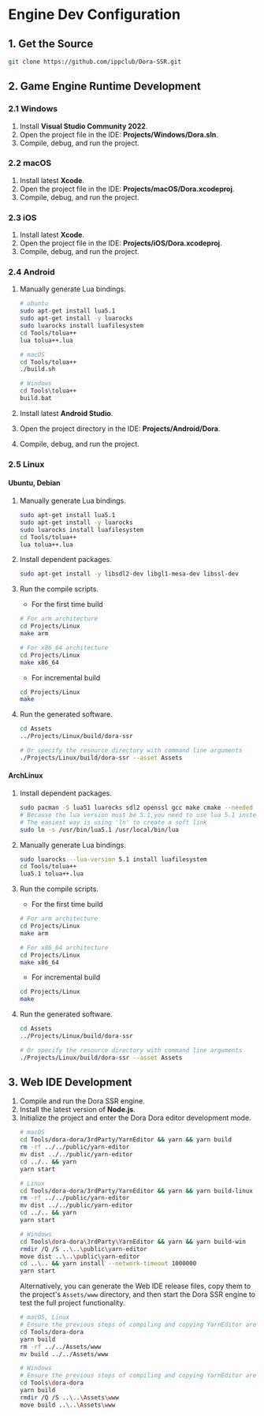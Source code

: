 # Engine Dev Configuration

## 1. Get the Source

```sh
git clone https://github.com/ippclub/Dora-SSR.git
```

## 2. Game Engine Runtime Development

### 2.1 Windows

1. Install **Visual Studio Community 2022**.
2. Open the project file in the IDE: **Projects/Windows/Dora.sln**.
3. Compile, debug, and run the project.

### 2.2 macOS

1. Install latest **Xcode**.
2. Open the project file in the IDE: **Projects/macOS/Dora.xcodeproj**.
3. Compile, debug, and run the project.

### 2.3 iOS

1. Install latest **Xcode**.
2. Open the project file in the IDE: **Projects/iOS/Dora.xcodeproj**.
3. Compile, debug, and run the project.

### 2.4 Android

1. Manually generate Lua bindings.

	```sh
	# ubuntu
	sudo apt-get install lua5.1
	sudo apt-get install -y luarocks
	sudo luarocks install luafilesystem
	cd Tools/tolua++
	lua tolua++.lua

	# macOS
	cd Tools/tolua++
	./build.sh

	# Windows
	cd Tools\tolua++
	build.bat
	```

2. Install latest **Android Studio**.
3. Open the project directory in the IDE: **Projects/Android/Dora**.
4. Compile, debug, and run the project.

### 2.5 Linux

#### Ubuntu, Debian

1. Manually generate Lua bindings.
	```sh
	sudo apt-get install lua5.1
	sudo apt-get install -y luarocks
	sudo luarocks install luafilesystem
	cd Tools/tolua++
	lua tolua++.lua
	```
2. Install dependent packages.
	```sh
	sudo apt-get install -y libsdl2-dev libgl1-mesa-dev libssl-dev
	```
3. Run the compile scripts.

	- For the first time build

	```sh
	# For arm architecture
	cd Projects/Linux
	make arm

	# For x86_64 architecture
	cd Projects/Linux
	make x86_64
	```

	- For incremental build

	```sh
	cd Projects/Linux
	make
	```

4. Run the generated software.
	```sh
	cd Assets
	../Projects/Linux/build/dora-ssr

	# Or specify the resource directory with command line arguments
	./Projects/Linux/build/dora-ssr --asset Assets
	```

#### ArchLinux

1. Install dependent packages.

	```sh
	sudo pacman -S lua51 luarocks sdl2 openssl gcc make cmake --needed
	# Because the lua version must be 5.1,you need to use lua 5.1 instead of the newest version of lua
	# The easiest way is using 'ln' to create a soft link
	sudo ln -s /usr/bin/lua5.1 /usr/local/bin/lua
	```

2. Manually generate Lua bindings.

	```sh
	sudo luarocks --lua-version 5.1 install luafilesystem
	cd Tools/tolua++
	lua5.1 tolua++.lua
	```

3. Run the compile scripts.

	- For the first time build

	```sh
	# For arm architecture
	cd Projects/Linux
	make arm

	# For x86_64 architecture
	cd Projects/Linux
	make x86_64
	```

	- For incremental build

	```sh
	cd Projects/Linux
	make
	```

4. Run the generated software.
	```sh
	cd Assets
	../Projects/Linux/build/dora-ssr

	# Or specify the resource directory with command line arguments
	./Projects/Linux/build/dora-ssr --asset Assets
	```

## 3. Web IDE Development

1. Compile and run the Dora SSR engine.
2. Install the latest version of **Node.js**.
3. Initialize the project and enter the Dora Dora editor development mode.
	```sh
	# macOS
	cd Tools/dora-dora/3rdParty/YarnEditor && yarn && yarn build
	rm -rf ../../public/yarn-editor
	mv dist ../../public/yarn-editor
	cd ../.. && yarn
	yarn start
	```
	```sh
	# Linux
	cd Tools/dora-dora/3rdParty/YarnEditor && yarn && yarn build-linux
	rm -rf ../../public/yarn-editor
	mv dist ../../public/yarn-editor
	cd ../.. && yarn
	yarn start
	```
	```sh
	# Windows
	cd Tools\dora-dora\3rdParty\YarnEditor && yarn && yarn build-win
	rmdir /Q /S ..\..\public\yarn-editor
	move dist ..\..\public\yarn-editor
	cd ..\.. && yarn install --network-timeout 1000000
	yarn start
	```
	Alternatively, you can generate the Web IDE release files, copy them to the project's `Assets/www` directory, and then start the Dora SSR engine to test the full project functionality.
	```sh
	# macOS, Linux
	# Ensure the previous steps of compiling and copying YarnEditor are completed
	cd Tools/dora-dora
	yarn build
	rm -rf ../../Assets/www
	mv build ../../Assets/www
	```
	```sh
	# Windows
	# Ensure the previous steps of compiling and copying YarnEditor are completed
	cd Tools\dora-dora
	yarn build
	rmdir /Q /S ..\..\Assets\www
	move build ..\..\Assets\www
	```
